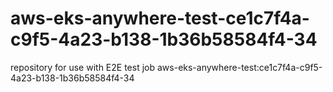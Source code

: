 # aws-eks-anywhere-test-ce1c7f4a-c9f5-4a23-b138-1b36b58584f4-34
repository for use with E2E test job aws-eks-anywhere-test:ce1c7f4a-c9f5-4a23-b138-1b36b58584f4-34
